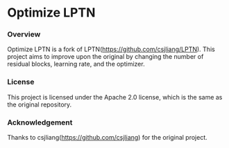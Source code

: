 # Optimize LPTN

### Overview

Optimize LPTN is a fork of LPTN(https://github.com/csjliang/LPTN). This project aims to improve upon the original by changing the number of residual blocks, learning rate, and the optimizer.


### License

This project is licensed under the Apache 2.0 license, which is the same as the original repository.


### Acknowledgement

Thanks to csjliang(https://github.com/csjliang) for the original project.
